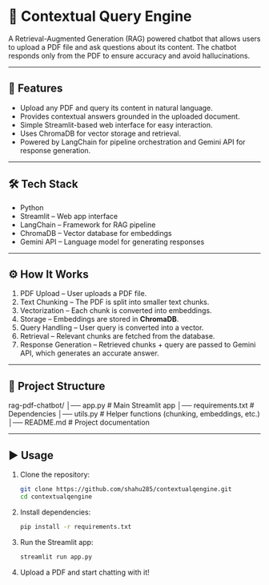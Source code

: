 # 📄 Contextual Query Engine

A Retrieval-Augmented Generation (RAG) powered chatbot that allows users to upload a PDF file and ask questions about its content. The chatbot responds only from the PDF to ensure accuracy and avoid hallucinations.  

---

## 🚀 Features
- Upload any PDF and query its content in natural language.
- Provides contextual answers grounded in the uploaded document.
- Simple Streamlit-based web interface for easy interaction.
- Uses ChromaDB for vector storage and retrieval.
- Powered by LangChain for pipeline orchestration and Gemini API for response generation.

---

## 🛠️ Tech Stack
- Python
- Streamlit – Web app interface
- LangChain – Framework for RAG pipeline
- ChromaDB – Vector database for embeddings
- Gemini API – Language model for generating responses

---

## ⚙️ How It Works
1. PDF Upload – User uploads a PDF file.  
2. Text Chunking – The PDF is split into smaller text chunks.  
3. Vectorization – Each chunk is converted into embeddings.  
4. Storage – Embeddings are stored in **ChromaDB**.  
5. Query Handling – User query is converted into a vector.  
6. Retrieval – Relevant chunks are fetched from the database.  
7. Response Generation – Retrieved chunks + query are passed to Gemini API, which generates an accurate answer.  

---

## 📂 Project Structure
rag-pdf-chatbot/
│── app.py # Main Streamlit app
│── requirements.txt # Dependencies
│── utils.py # Helper functions (chunking, embeddings, etc.)
│── README.md # Project documentation

---

## ▶️ Usage

1. Clone the repository:
   ```bash
   git clone https://github.com/shahu285/contextualqengine.git
   cd contextualqengine
   
2. Install dependencies:
   ```bash
   pip install -r requirements.txt
   
3. Run the Streamlit app:
   ```bash 
   streamlit run app.py
   
4. Upload a PDF and start chatting with it!


